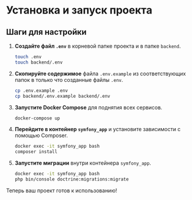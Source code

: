 # Установка и запуск проекта

## Шаги для настройки

1. **Создайте файл `.env`** в корневой папке проекта и в папке `backend`.
   
   ```bash
   touch .env
   touch backend/.env
   ```

2. **Скопируйте содержимое** файла `.env.example` из соответствующих папок в только что созданные файлы `.env`.

   ```bash
   cp .env.example .env
   cp backend/.env.example backend/.env
   ```

3. **Запустите Docker Compose** для поднятия всех сервисов.

   ```bash
   docker-compose up
   ```

4. **Перейдите в контейнер `symfony_app`** и установите зависимости с помощью Composer.

   ```bash
   docker exec -it symfony_app bash
   composer install
   ```
5. **Запустите миграции** внутри контейнера `symfony_app`.

   ```bash
   docker exec -it symfony_app bash
   php bin/console doctrine:migrations:migrate

Теперь ваш проект готов к использованию!
